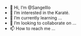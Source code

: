 - 👋 Hi, I’m @Sangelllo
- 👀 I’m interested in the Karaté.
- 🌱 I’m currently learning ...
- 💞️ I’m looking to collaborate on ...
- 📫 How to reach me ...

<!---
Sangelllo/Sangelllo is a ✨ special ✨ repository because its `README.md` (this file) appears on your GitHub profile.
You can click the Preview link to take a look at your changes.
--->
